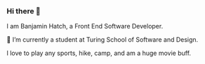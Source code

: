 ### Hi there 👋

I am Banjamin Hatch, a Front End Software Developer. 

 🏫 I’m currently a student at Turing School of Software and Design.

I love to play any sports, hike, camp, and am a huge movie buff.
